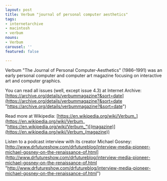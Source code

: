 ```yaml
---
layout: post
title: Verbum "journal of personal computer aesthetics"
tags:
- internetarchive
- macintosh
- verbum
nouns:
- Verbum
carousel: ''
featured: false

---
```

Verbum "The Journal of Personal Computer-Aesthetics" (1986–1991) was an early personal computer and computer art magazine focusing on interactive art and computer graphics. 

You can read all issues (well, except issue 4.3) at Internet Archive: [https://archive.org/details/verbummagazine?&sort=date](https://archive.org/details/verbummagazine?&sort=date "https://archive.org/details/verbummagazine?&sort=date")

Read more at Wikipedia: [https://en.wikipedia.org/wiki/Verbum_](https://en.wikipedia.org/wiki/Verbum_ "https://en.wikipedia.org/wiki/Verbum_")[(magazine)](https://en.wikipedia.org/wiki/Verbum_(magazine))

Listen to a podcast interview with its creator Michael Gosney: [http://www.drfutureshow.com/drfutureblog/interview-media-pioneer-michael-gosney-on-the-renaissance-of.html](http://www.drfutureshow.com/drfutureblog/interview-media-pioneer-michael-gosney-on-the-renaissance-of.html "http://www.drfutureshow.com/drfutureblog/interview-media-pioneer-michael-gosney-on-the-renaissance-of.html")